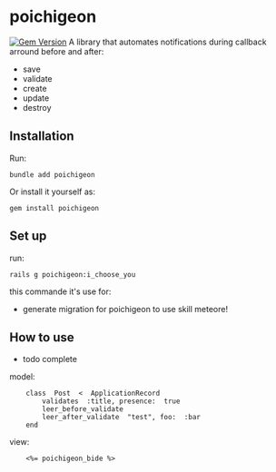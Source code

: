 
# poichigeon
[![Gem Version](https://badge.fury.io/rb/poichigeon.svg)](http://badge.fury.io/rb/poichigeon)
A library that automates notifications during callback arround before and after:
 - save
 - validate
 - create
 - update
 - destroy
## Installation
Run:

    bundle add poichigeon

Or install it yourself as:

    gem install poichigeon

## Set up
run:

    rails g poichigeon:i_choose_you

this commande it's use for:

- generate migration for poichigeon to use skill meteore!

## How to use

 - todo complete

model:
 
		class  Post  <  ApplicationRecord
			validates  :title, presence:  true
			leer_before_validate
			leer_after_validate  "test", foo:  :bar
		end

view:

		<%= poichigeon_bide %>
